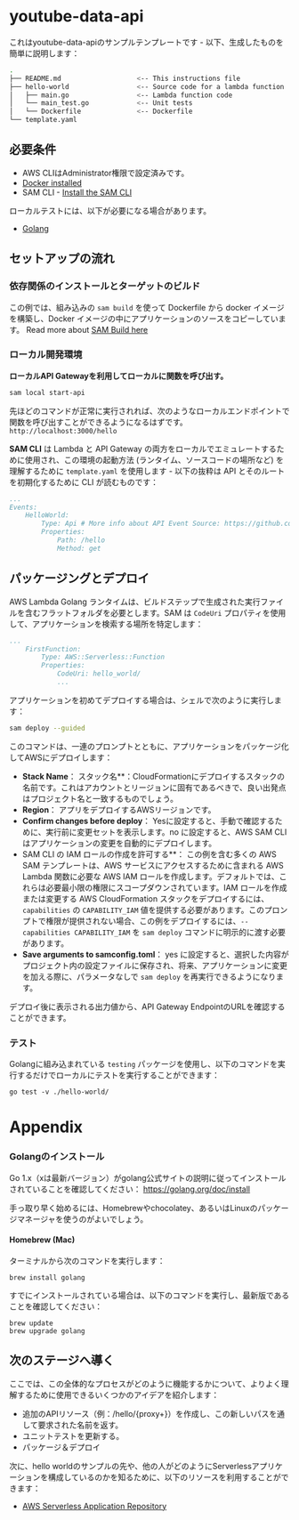 # youtube-data-api

これはyoutube-data-apiのサンプルテンプレートです - 以下、生成したものを簡単に説明します：

```bash
.
├── README.md                   <-- This instructions file
├── hello-world                 <-- Source code for a lambda function
│   ├── main.go                 <-- Lambda function code
│   └── main_test.go            <-- Unit tests
│   └── Dockerfile              <-- Dockerfile
└── template.yaml
```

## 必要条件

* AWS CLIはAdministrator権限で設定済みです。
* [Docker installed](https://www.docker.com/community-edition)
* SAM CLI - [Install the SAM CLI](https://docs.aws.amazon.com/serverless-application-model/latest/developerguide/serverless-sam-cli-install.html)

ローカルテストには、以下が必要になる場合があります。
* [Golang](https://golang.org)

## セットアップの流れ

### 依存関係のインストールとターゲットのビルド

この例では、組み込みの `sam build` を使って Dockerfile から docker イメージを構築し、Docker イメージの中にアプリケーションのソースをコピーしています。
Read more about [SAM Build here](https://docs.aws.amazon.com/serverless-application-model/latest/developerguide/sam-cli-command-reference-sam-build.html) 

### ローカル開発環境

**ローカルAPI Gatewayを利用してローカルに関数を呼び出す。**

```bash
sam local start-api
```

先ほどのコマンドが正常に実行されれば、次のようなローカルエンドポイントで関数を呼び出すことができるようになるはずです。
 `http://localhost:3000/hello`

**SAM CLI** は Lambda と API Gateway の両方をローカルでエミュレートするために使用され、この環境の起動方法 (ランタイム、ソースコードの場所など) を理解するために `template.yaml` を使用します - 以下の抜粋は API とそのルートを初期化するために CLI が読むものです：

```yaml
...
Events:
    HelloWorld:
        Type: Api # More info about API Event Source: https://github.com/awslabs/serverless-application-model/blob/master/versions/2016-10-31.md#api
        Properties:
            Path: /hello
            Method: get
```

## パッケージングとデプロイ

AWS Lambda Golang ランタイムは、ビルドステップで生成された実行ファイルを含むフラットフォルダを必要とします。SAM は `CodeUri` プロパティを使用して、アプリケーションを検索する場所を特定します：

```yaml
...
    FirstFunction:
        Type: AWS::Serverless::Function
        Properties:
            CodeUri: hello_world/
            ...
```

アプリケーションを初めてデプロイする場合は、シェルで次のように実行します：

```bash
sam deploy --guided
```

このコマンドは、一連のプロンプトとともに、アプリケーションをパッケージ化してAWSにデプロイします：

* **Stack Name**： スタック名**：CloudFormationにデプロイするスタックの名前です。これはアカウントとリージョンに固有であるべきで、良い出発点はプロジェクト名と一致するものでしょう。
* **Region**： アプリをデプロイするAWSリージョンです。
* **Confirm changes before deploy**： Yesに設定すると、手動で確認するために、実行前に変更セットを表示します。no に設定すると、AWS SAM CLI はアプリケーションの変更を自動的にデプロイします。
* SAM CLI の IAM ロールの作成を許可する**： この例を含む多くの AWS SAM テンプレートは、AWS サービスにアクセスするために含まれる AWS Lambda 関数に必要な AWS IAM ロールを作成します。デフォルトでは、これらは必要最小限の権限にスコープダウンされています。IAM ロールを作成または変更する AWS CloudFormation スタックをデプロイするには、`capabilities` の `CAPABILITY_IAM` 値を提供する必要があります。このプロンプトで権限が提供されない場合、この例をデプロイするには、`--capabilities CAPABILITY_IAM` を `sam deploy` コマンドに明示的に渡す必要があります。
* **Save arguments to samconfig.toml**： yes に設定すると、選択した内容がプロジェクト内の設定ファイルに保存され、将来、アプリケーションに変更を加える際に、パラメータなしで `sam deploy` を再実行できるようになります。

デプロイ後に表示される出力値から、API Gateway EndpointのURLを確認することができます。

### テスト

Golangに組み込まれている `testing` パッケージを使用し、以下のコマンドを実行するだけでローカルにテストを実行することができます：

```shell
go test -v ./hello-world/
```
# Appendix

### Golangのインストール

Go 1.x（xは最新バージョン）がgolang公式サイトの説明に従ってインストールされていることを確認してください： https://golang.org/doc/install

手っ取り早く始めるには、Homebrewやchocolatey、あるいはLinuxのパッケージマネージャを使うのがよいでしょう。

#### Homebrew (Mac)

ターミナルから次のコマンドを実行します：

```shell
brew install golang
```

すでにインストールされている場合は、以下のコマンドを実行し、最新版であることを確認してください：

```shell
brew update
brew upgrade golang
```

<!-- #### Chocolatey (Windows)

Issue the following command from the powershell:

```shell
choco install golang
```

If it's already installed, run the following command to ensure it's the latest version:

```shell
choco upgrade golang
``` -->

## 次のステージへ導く

ここでは、この全体的なプロセスがどのように機能するかについて、よりよく理解するために使用できるいくつかのアイデアを紹介します：

* 追加のAPIリソース（例：/hello/{proxy+}）を作成し、この新しいパスを通して要求された名前を返す。
* ユニットテストを更新する。
* パッケージ＆デプロイ

次に、hello worldのサンプルの先や、他の人がどのようにServerlessアプリケーションを構成しているのかを知るために、以下のリソースを利用することができます：

* [AWS Serverless Application Repository](https://aws.amazon.com/serverless/serverlessrepo/)
